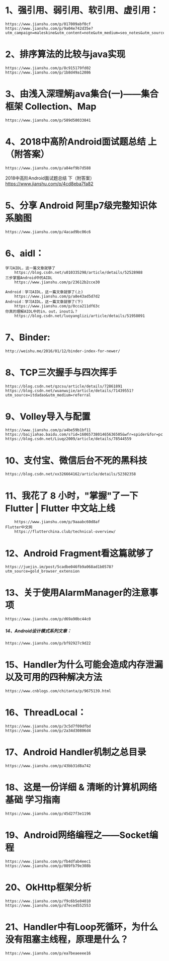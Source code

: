 # 1、强引用、弱引用、软引用、虚引用：
    https://www.jianshu.com/p/017009abf0cf
    https://www.jianshu.com/p/9a04e742d35e?utm_campaign=maleskine&utm_content=note&utm_medium=seo_notes&utm_source=recommendation

# 2、排序算法的比较与java实现
    https://www.jianshu.com/p/8c915179fd02
    https://www.jianshu.com/p/1b8d49a12086

# 3、由浅入深理解java集合(一)——集合框架 Collection、Map
    https://www.jianshu.com/p/589d58033841

# 4、2018中高阶Android面试题总结 上（附答案）
    https://www.jianshu.com/p/a84ef9b7d588
   2018中高阶Android面试题总结 下（附答案）
    https://www.jianshu.com/p/4cd8eba7fa82

# 5、分享 Android 阿里p7级完整知识体系脑图
    https://www.jianshu.com/p/4acad9bc06c6
    
# 6、aidl：
    学习AIDL，这一篇文章就够了
        https://blog.csdn.net/u010335298/article/details/52528988
    三步掌握Android中的AIDL
        https://www.jianshu.com/p/23612b2cce30
    
    Android：学习AIDL，这一篇文章就够了(上)
        https://www.jianshu.com/p/a8e43ad5d7d2
    Android：学习AIDL，这一篇文章就够了(下)
        https://www.jianshu.com/p/0cca211df63c
    你真的理解AIDL中的in，out，inout么？
        https://blog.csdn.net/luoyanglizi/article/details/51958091
    
# 7、Binder:
    http://weishu.me/2016/01/12/binder-index-for-newer/
    
# 8、TCP三次握手与四次挥手
    https://blog.csdn.net/qzcsu/article/details/72861891
    https://blog.csdn.net/wuanwujie/article/details/71439551?utm_source=itdadao&utm_medium=referral
    
# 9、Volley导入与配置
    https://www.jianshu.com/p/a4be59b1bf11
    https://baijiahao.baidu.com/s?id=1606573801465636505&wfr=spider&for=pc
    https://blog.csdn.net/Liuqz2009/article/details/78544559

# 10、支付宝、微信后台不死的黑科技
    https://blog.csdn.net/xx326664162/article/details/52382358
    
# 11、我花了 8 小时，"掌握"了一下 Flutter | Flutter 中文站上线
        https://www.jianshu.com/p/9aaabc60d8af
    Flutter中文网
        https://flutterchina.club/technical-overview/
        
# 12、Android Fragment看这篇就够了
    https://juejin.im/post/5cadbe046fb9a068ad1b0578?utm_source=gold_browser_extension
    
# 13、关于使用AlarmManager的注意事项
    https://www.jianshu.com/p/d69a90bc44c0
    
##### 14、Android设计模式系列文章：
    https://www.jianshu.com/p/bf92927c9d22

# 15、Handler为什么可能会造成内存泄漏以及可用的四种解决方法
    https://www.cnblogs.com/chitanta/p/9675139.html  
    
# 16、ThreadLocal：
    https://www.jianshu.com/p/3c5d7f09dfbd
    https://www.jianshu.com/p/2a34d30806d4
    
# 17、Android Handler机制之总目录
    https://www.jianshu.com/p/43bb31d8a742
    
# 18、这是一份详细 & 清晰的计算机网络基础 学习指南
    https://www.jianshu.com/p/45d27f3e1196
    
# 19、Android网络编程之——Socket编程
    https://www.jianshu.com/p/fb4dfab4eec1
    https://www.jianshu.com/p/089fb79e308b
    
# 20、OkHttp框架分析
    https://www.jianshu.com/p/f9c6b5e04010
    https://www.jianshu.com/p/d7eced552553
    
# 21、Handler中有Loop死循环，为什么没有阻塞主线程，原理是什么？
    https://www.jianshu.com/p/ea7beaeeee16
    
